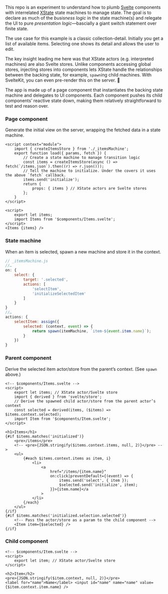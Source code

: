 This repo is an experiment to understand how to plumb [Svelte](https://svelte.dev) components with interrelated [XState](https://xstate.js.org) state machines to manage state. The goal is to declare as much of the _busisness logic_ in the state machine(s) and relegate the UI to pure _presentation logic_—bascially a giant switch statement over finite state. 

The use case for this example is a classic collection-detail. Initially you get a list of available items. Selecting one shows its detail and allows the user to edit.

The key insight leading me here was that XState actors (e.g. interpreted machines) are also Svelte stores. Unlike components accessing global stores, injecting stores into components lets XState handle the relationships between the backing state, for example, `spawn`ing child machines. With SvelteKit, you can even pre-render this on the server. 🤯

The app is made up of a page component that instantiates the backing state machine and delegates to UI components. Each component pushes its child components’ reactive state down, making them relatively straightforward to test and reason over. 

### Page component

Generate the initial view on the server, wrapping the fetched data in a state machine.

```svelte
<script context="module">
	import { createItemsStore } from './_itemsMachine';
	export function load({ params, fetch }) {
		// Create a state machine to manage transition logic
		const items = createItemsStore(async () => fetch(`/items.json`).then((r) => r.json()));
		// Tell the machine to initialize. Under the covers it uses the above `fetch` callback.
		items.send('initialize');
		return {
			props: { items } // XState actors are Svelte stores
		};
	}
</script>

<script>
	export let items;
	import Items from '$components/Items.svelte';
</script>
<Items {items} />
```

### State machine

When an item is selected, spawn a new machine and store it in the context.

```javascript
// _itemsMachine.js
//…
on: {
	select: {
		target: '.selected',
		actions: [
			'selectItem',
			'initializeSelectedItem'
		]
	}
}
//…
actions: {
	selectItem: assign({
		selected: (context, event) => {
			return spawn(itemMachine, `item-${event.item.name}`);
		}
	})
}
```

### Parent component

Derive the selected item actor/store from the parent’s context. (See `spawn` above.)

```svelte
<!-- $components/Items.svelte -->
<script>
	export let items; // XState actor/Svelte store
	import { derived } from 'svelte/store';
	// Derive the spawned child actor/store from the parent actor’s context
	const selected = derived(items, ($items) => $items.context.selected);
	import Item from '$components/Item.svelte';
</script>

<h1>Items</h1>
{#if $items.matches('initialized')}
	<pre>/items</pre>
	<!-- <pre>{JSON.stringify($items.context.items, null, 2)}</pre> -->
	<ul>
		{#each $items.context.items as item, i}
			<li>
				<a
					href="/items/{item.name}"
					on:click|preventDefault={(event) => {
						items.send('select', { item });
						$selected.send('initialize', item);
					}}>{item.name}</a
				>
			</li>
		{/each}
	</ul>
{/if}
{#if $items.matches('initialized.selection.selected')}
	<!-- Pass the actor/store as a param to the child component -->
	<Item item={$selected} />
{/if}
```

### Child component

```svelte
<!-- $components/Item.svelte -->
<script>
	export let item; // XState actor/Svelte store
</script>

<h2>Item</h2>
<pre>{JSON.stringify($item.context, null, 2)}</pre>
<label for="name">Name</label> <input id="name" name="name" value={$item.context.item.name} />
```
